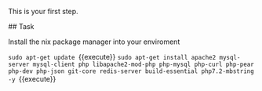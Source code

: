 This is your first step.

## Task

Install the nix package manager into your enviroment

`sudo apt-get update `{{execute}}
`sudo apt-get install apache2 mysql-server mysql-client php libapache2-mod-php php-mysql php-curl php-pear php-dev php-json git-core redis-server build-essential php7.2-mbstring -y
`{{execute}}

